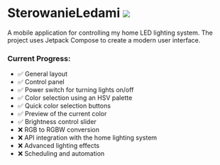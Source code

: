 # SterowanieLedami ![](https://img.shields.io/badge/status-in%20progress-yellow)

A mobile application for controlling my home LED lighting system. The project uses Jetpack Compose to create a modern user interface.

### Current Progress:
- ✅ General layout
- ✅ Control panel  
- ✅ Power switch for turning lights on/off  
- ✅ Color selection using an HSV palette  
- ✅ Quick color selection buttons  
- ✅ Preview of the current color  
- ✅ Brightness control slider
- ❌ RGB to RGBW conversion
- ❌ API integration with the home lighting system
- ❌ Advanced lighting effects
- ❌ Scheduling and automation
